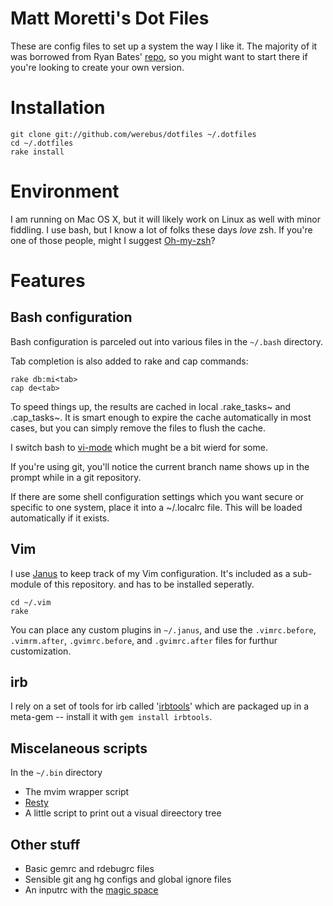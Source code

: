 Matt Moretti's Dot Files
=======================
These are config files to set up a system the way I like it.  The majority of
it was borrowed from Ryan Bates' [repo][1], so you might want to start
there if you're looking to create your own version.

Installation
============

    git clone git://github.com/werebus/dotfiles ~/.dotfiles
    cd ~/.dotfiles
    rake install

Environment
===========
I am running on Mac OS X, but it will likely work on Linux as well with minor
fiddling.  I use bash, but I know a lot of folks these days *love* zsh.  If
you're one of those people, might I suggest [Oh-my-zsh][2]?

Features
========
Bash configuration
------------------
Bash configuration is parceled out into various files in the `~/.bash`
directory.

Tab completion is also added to rake and cap commands:

    rake db:mi<tab>
    cap de<tab>

To speed things up, the results are cached in local .rake_tasks~ and
.cap_tasks~. It is smart enough to expire the cache automatically in
most cases, but you can simply remove the files to flush the cache.

I switch bash to [vi-mode][3] which mught be a bit wierd for some.

If you're using git, you'll notice the current branch name shows up in
the prompt while in a git repository.

If there are some shell configuration settings which you want secure or
specific to one system, place it into a ~/.localrc file. This will be
loaded automatically if it exists.

Vim
---
I use [Janus][4] to keep track of my Vim configuration.  It's included as a
sub-module of this repository. and has to be installed seperatly.

    cd ~/.vim
    rake

You can place any custom plugins in `~/.janus`, and use the `.vimrc.before`,
`.vimrm.after`, `.gvimrc.before`, and `.gvimrc.after` files for furthur
customization.

irb
---
I rely on a set of tools for irb called '[irbtools][5]' which are packaged up
in a meta-gem -- install it with `gem install irbtools`.

Miscelaneous scripts
--------------------
In the `~/.bin` directory

* The mvim wrapper script
* [Resty][6]
* A little script to print out a visual direectory tree

Other stuff
-----------
* Basic gemrc and rdebugrc files
* Sensible git ang hg configs and global ignore files
* An inputrc with the [magic space][7]

[1]: https://github.com/ryanb/dotfiles
[2]: https://github.com/robbyrussell/oh-my-zsh
[3]: http://www.catonmat.net/blog/bash-vi-editing-mode-cheat-sheet/
[4]: https://github.com/carlhuda/janus
[5]: http://rbjl.net/40-irbtools-release-the-power-of-irb
[6]: https://github.com/micha/resty
[7]: http://codesnippets.joyent.com/posts/show/2301
